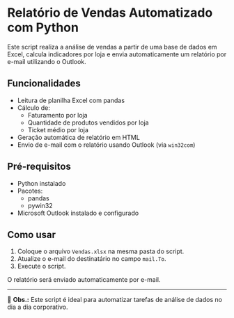 # Relatório de Vendas Automatizado com Python

Este script realiza a análise de vendas a partir de uma base de dados em Excel, calcula indicadores por loja e envia automaticamente um relatório por e-mail utilizando o Outlook.

## Funcionalidades

- Leitura de planilha Excel com pandas
- Cálculo de:
  - Faturamento por loja
  - Quantidade de produtos vendidos por loja
  - Ticket médio por loja
- Geração automática de relatório em HTML
- Envio de e-mail com o relatório usando Outlook (via `win32com`)

## Pré-requisitos

- Python instalado
- Pacotes:
  - pandas
  - pywin32
- Microsoft Outlook instalado e configurado

## Como usar

1. Coloque o arquivo `Vendas.xlsx` na mesma pasta do script.
2. Atualize o e-mail do destinatário no campo `mail.To`.
3. Execute o script.

O relatório será enviado automaticamente por e-mail.

---

📌 **Obs.:** Este script é ideal para automatizar tarefas de análise de dados no dia a dia corporativo.

